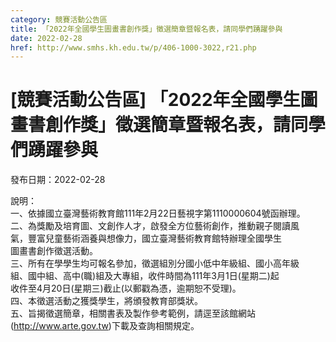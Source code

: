 ```yaml
---
category: 競賽活動公告區
title: 「2022年全國學生圖畫書創作獎」徵選簡章暨報名表，請同學們踴躍參與
date: 2022-02-28
href: http://www.smhs.kh.edu.tw/p/406-1000-3022,r21.php
---
```


# [競賽活動公告區] 「2022年全國學生圖畫書創作獎」徵選簡章暨報名表，請同學們踴躍參與

發布日期：2022-02-28

說明：  
一、依據國立臺灣藝術教育館111年2月22日藝視字第1110000604號函辦理。  
二、為獎勵及培育圖、文創作人才，啟發全方位藝術創作，推動親子閱讀風  
氣，豐富兒童藝術涵養與想像力，國立臺灣藝術教育館特辦理全國學生  
圖畫書創作徵選活動。  
三、所有在學學生均可報名參加，徵選組別分國小低中年級組、國小高年級  
組、國中組、高中(職)組及大專組，收件時間為111年3月1日(星期二)起  
收件至4月20日(星期三)截止(以郵戳為憑，逾期恕不受理)。  
四、本徵選活動之獲獎學生，將頒發教育部獎狀。  
五、旨揭徵選簡章，相關書表及製作參考範例，請逕至該館網站  
(http://www.arte.gov.tw)下載及查詢相關規定。


